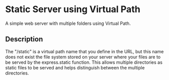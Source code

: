 # Static Server using Virtual Path

A simple web server with multiple folders using Virtual Path. 

## Description 

The "/static" is a virtual path name that you define in the URL, but this name does not exist the file system stored on your server where your files are to be served by the express.static function. This allows multiple directories as static files to be served and helps distinguish between the multiple directories. 



